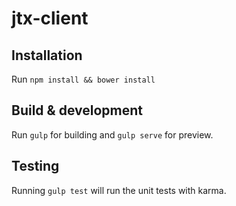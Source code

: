 # jtx-client

## Installation

Run `npm install && bower install`

## Build & development

Run `gulp` for building and `gulp serve` for preview.

## Testing

Running `gulp test` will run the unit tests with karma.

